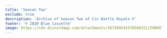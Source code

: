 ```yaml
---
title: 'Season Two'
exclude: true
description: 'Archive of Season Two of Civ Battle Royale X'
footer: '© 2020 Blue Cassette'
image: https://cdn.discordapp.com/attachments/367369543376568322/590607288377802782/CBR_Logo.png
---
```


<S2List />
